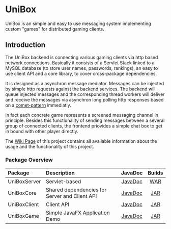 # UniBox

UniBox is an simple and easy to use messaging system implementing custom "games" for distributed gaming clients.

## Introduction

The UniBox backend is connecting various gaming clients via http based network connections. Basically it consists of a Servlet Stack linked to a MySQL database (to store user names, passwords, rankings), an easy to use client API and a core library, to cover cross-package dependencies.

It is designed as a asynchron message mediator. Messages can be injected by simple http requests against the backend services. The backend will queue injected messages and the corresponding thread workers will deliver and receive the messages via asynchron long polling http responses based on a [comet-pattern](http://en.wikipedia.org/wiki/Comet_%28programming%29) immediatly.

In fact each concrete game represents a screened messaging channel in principle. Besides this functionality of sending messages between a several group of connected clients, the frontend priovides a simple chat box to get in bound with other player directly.

The [Wiki Page](https://github.com/AlexTape/UniBox/wiki) of this project contains all available information about the usage and the functionality of this project.

### Package Overview
| Package      | Description |JavaDoc           | Builds  |
|:-------------|:------------|:-------------:|:-----:|
|UniBoxServer| Servlet-based |[JavaDoc](http://alextape.github.io/UniBox/JavaDoc/UniBoxServer/)|[WAR](http://alextape.github.io/UniBox/builds/UniBoxServer.war)|
|UniBoxCore| Shared dependencies for Server and Client API|[JavaDoc](http://alextape.github.io/UniBox/JavaDoc/UniBoxCore/)|[JAR](http://alextape.github.io/UniBox/builds/UniBoxCore.jar)|
|UniBoxClient | Client API |[JavaDoc](http://alextape.github.io/UniBox/JavaDoc/UniBoxClient/)|[JAR](http://alextape.github.io/UniBox/builds/UniBoxClient.jar)|
|UniBoxGame|Simple JavaFX Application Demo|[JavaDoc](http://alextape.github.io/UniBox/JavaDoc/UniBoxGame/)|[JAR](http://alextape.github.io/UniBox/builds/UniBoxGame.jar)|
